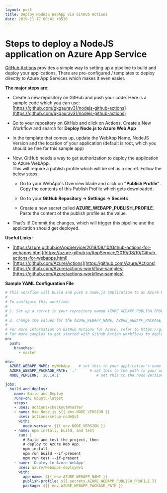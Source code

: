```yaml
---
layout: post
title: Deploy NodeJS WebApp via GitHub Actions
date: 2019-11-17 00:41 +0530
---
```


# Steps to deploy a NodeJS application on Azure App Service

[GitHub Actions](https://github.com/features/actions) provides a simple way to setting up a pipeline to build and deploy your applications.
There are pre-configured / templates to deploy directly to Azure App Services which makes it even easier.

__The major steps are:__  
    

- Create a new repository on GitHub and push your code. Here is a sample code which you can use:
[https://github.com/gkgaurav31/nodejs-github-actions](https://github.com/gkgaurav31/nodejs-github-actions)

- Go to your repository on GitHub and click on Actions. Create a New Workflow and search for __Deploy Node.js to Azure Web App__ 

- In the template that comes up, update the WebApp Name, NodeJS Version and the location of your application (default is root, which you should be fine for this sample app)

- Now, GitHub needs a way to get authorization to deploy the application to Azure WebApp.  
This will require a publish profile which will be set as a secret. Follow the below steps:  
    
    - Go to your WebApp's Overview blade and click on __"Publish Profile"__. Copy the contents of this Publish Profile which gets downloaded.  

    - Go to your __GitHub Repository -> Settings -> Secrets__
    
    - Create a new secret called __AZURE_WEBAPP_PUBLISH_PROFILE__. Paste the content of the publish profile as the value.

- That's it! Commit the changes, which will trigger this pipeline and the application should get deployed.  

  

__Useful Links:__
- [https://azure.github.io/AppService/2019/08/10/Github-actions-for-webapps.html](https://azure.github.io/AppService/2019/08/10/Github-actions-for-webapps.html)
- [https://github.com/Azure/Actions](https://github.com/Azure/Actions)
- [https://github.com/Azure/actions-workflow-samples](https://github.com/Azure/actions-workflow-samples)

__Sample YAML Configuration File__

```yml
# This workflow will build and push a node.js application to an Azure Web App on every push to the master branch.
#
# To configure this workflow:
#
# 1. Set up a secret in your repository named AZURE_WEBAPP_PUBLISH_PROFILE with the value of your Azure publish profile.
#
# 2. Change the values for the AZURE_WEBAPP_NAME, AZURE_WEBAPP_PACKAGE_PATH and NODE_VERSION environment variables  (below).
#
# For more information on GitHub Actions for Azure, refer to https://github.com/Azure/Actions
# For more samples to get started with GitHub Action workflows to deploy to Azure, refer to https://github.com/Azure/actions-workflow-samples
on:
  push:
    branches:
      - master

env:
  AZURE_WEBAPP_NAME: myWebApp    # set this to your application's name
  AZURE_WEBAPP_PACKAGE_PATH: '.'      # set this to the path to your web app project, defaults to the repository root
  NODE_VERSION: '10.14.1'                # set this to the node version to use

jobs:
  build-and-deploy:
    name: Build and Deploy
    runs-on: ubuntu-latest
    steps:
    - uses: actions/checkout@master
    - name: Use Node.js ${{ env.NODE_VERSION }}
      uses: actions/setup-node@v1
      with:
        node-version: ${{ env.NODE_VERSION }}
    - name: npm install, build, and test
      run: |
        # Build and test the project, then
        # deploy to Azure Web App.
        npm install
        npm run build --if-present
        npm run test --if-present
    - name: 'Deploy to Azure WebApp'
      uses: azure/webapps-deploy@v1
      with:
        app-name: ${{ env.AZURE_WEBAPP_NAME }}
        publish-profile: ${{ secrets.AZURE_WEBAPP_PUBLISH_PROFILE }}
        package: ${{ env.AZURE_WEBAPP_PACKAGE_PATH }}
```